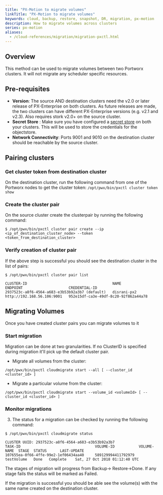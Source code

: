 ```yaml
---
title: "PX-Motion to migrate volumes"
linkTitle: "PX-Motion to migrate volumes"
keywords: cloud, backup, restore, snapshot, DR, migration, px-motion
description: How to migrate volumes across clusters
series: px-motion
aliases:
  - /cloud-references/migration/migration-pxctl.html
---
```


## Overview
This method can be used to migrate volumes between two Portworx clusters. It will
not migrate any scheduler specific resources.

## Pre-requisites
* **Version**: The source AND destination clusters need the v2.0 or later
release of PX-Enterprise on both clusters. As future releases are made, the two
clusters can have different PX-Enterprise versions (e.g. v2.1 and v2.3). Also requires stork v2.0+ on the source cluster.
* **Secret Store** : Make sure you have configured a [secret store](/key-management) on both your clusters.
This will be used to store the credentials for the objectstore.
* **Network Connectivity**: Ports 9001 and 9010 on the destination cluster should be
reachable by the source cluster.

## Pairing clusters

### Get cluster token from destination cluster
On the destination cluster, run the following command from one of the Portworx nodes to get the cluster token:
   `/opt/pwx/bin/pxctl cluster token show`

### Create the cluster pair
On the source cluster create the clusterpair by running the following command:
```
$ /opt/pwx/bin/pxctl cluster pair create --ip <ip_of_destination_cluster_node> --token <token_from_destination_cluster>
```

### Verify creation of cluster pair
If the above step is successful you should see the destination cluster in the list of pairs:
```
$ /opt/pwx/bin/pxctl cluster pair list

CLUSTER-ID                                       NAME            ENDPOINT                     CREDENTIAL-ID
2937523c-a8f6-4564-a683-e3b53b92a3b7 (default)   disrani-px2     http://192.168.56.106:9001   952e15df-ca3e-49df-8c20-92f862a44a78
```

## Migrating Volumes
Once you have created cluster pairs you can migrate volumes to it

### Start migration
Migration can be done at two granularities. If no ClusterID is specified during migration it'll pick up the default cluster pair.

* Migrate all volumes from the cluster:

```
/opt/pwx/bin/pxctl cloudmigrate start --all [ --cluster_id <cluster_id> ]
```
* Migrate a particular volume from the cluster: 

```
/opt/pwx/bin/pxctl cloudmigrate start --volume_id <volumeId> [ --cluster_id <cluster_id> ]
```

### Monitor migrations
3. The status for a migration can be checked by running the following command:

```
$ /opt/pwx/bin/pxctl cloudmigrate status

CLUSTER UUID: 2937523c-a8f6-4564-a683-e3b53b92a3b7
TASK-ID                                  VOLUME-ID           VOLUME-NAME  STAGE  STATUS      LAST-UPDATE
107655ea-0f66-4ffe-99e2-1ef06434aa40     589129994411792979  testVolume   Done   Complete    Sat, 27 Oct 2018 01:12:40 UTC

```
The stages of migration will progress from Backup→ Restore→Done. If any stage fails the status will be marked as Failed.

If the migration is successful you should be able see the volume(s) with the same name created on the destination cluster.

